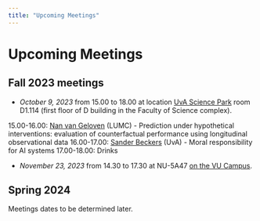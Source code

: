 ```yaml
---
title: "Upcoming Meetings"
---
```


# Upcoming Meetings


## Fall 2023 meetings
* *October 9, 2023* from 15.00 to 18.00 at location [UvA Science Park](https://www.uva.nl/en/shared-content/locaties/en/sciencepark/science-park.html) room D1.114 (first floor of D building in the Faculty of Science complex).

15.00-16.00: [Nan van Geloven](https://scholar.google.nl/citations?user=pEnrhb4AAAAJ&hl=nl) (LUMC) - Prediction under hypothetical interventions: evaluation of counterfactual performance using longitudinal observational data
16.00-17.00: [Sander Beckers](https://sanderbeckers.github.io/website/about/) (UvA) - Moral responsibility for AI systems
17.00-18.00: Drinks

* *November 23, 2023* from 14.30 to 17.30 at NU-5A47 [on the VU Campus](https://vu.nl/en/about-vu/more-about/new-university-building).


## Spring 2024
Meetings dates to be determined later.
